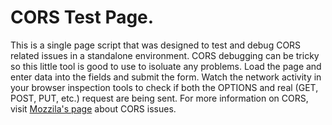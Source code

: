 CORS Test Page.
===============

This is a single page script that was designed to test and debug CORS related issues in a standalone environment. CORS debugging can be tricky so this little tool is good to use to isoluate any problems. Load the page and enter data into the fields and submit the form. Watch the network activity in your browser inspection tools to check if both the OPTIONS and real (GET, POST, PUT, etc.) request are being sent. For more information on CORS, visit <a href="https://developer.mozilla.org/en-US/docs/Web/HTTP/CORS/Errors" target="_blank">Mozzila's page</a> about CORS issues.
